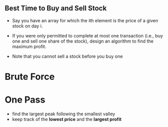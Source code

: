 ## Best Time to Buy and Sell Stock
* Say you have an array for which the ith element is the price of a given stock on day i.
* If you were only permitted to complete at most one transaction (i.e., buy one and sell one share of the stock), design an algorithm to find the maximum profit.

* Note that you cannot sell a stock before you buy one
# Brute Force
# One Pass
* find the largest peak following the smallest valley
* keep track of the **lowest price** and the **largest profit**
